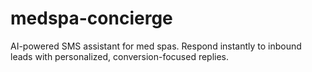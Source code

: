 # medspa-concierge
AI-powered SMS assistant for med spas. Respond instantly to inbound leads with personalized, conversion-focused replies.
